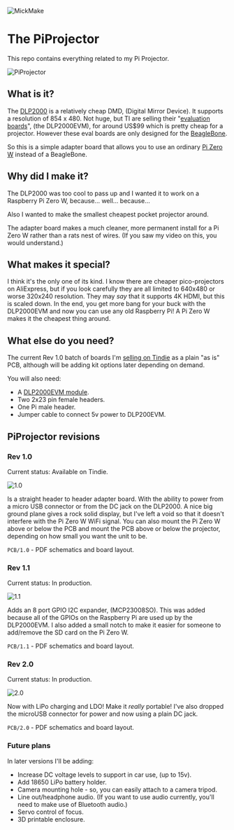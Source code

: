 
![MickMake](https://www.mickmake.com/banner.png)


# The PiProjector
This repo contains everything related to my Pi Projector.

![PiProjector](https://github.com/MickMake/Project-PiProjector/raw/master/PiProjector.jpg)

## What is it?
The [DLP2000](http://www.ti.com/product/DLP2000) is a relatively cheap DMD, (Digital Mirror Device). It supports a resolution of 854 x 480. Not huge, but TI are selling their "[evaluation boards](http://www.ti.com/tool/DLPDLCR2000EVM)", (the DLP2000EVM), for around US$99 which is pretty cheap for a projector. However these eval boards are only designed for the [BeagleBone](http://beagleboard.org/bone).

So this is a simple adapter board that allows you to use an ordinary [Pi Zero W](https://www.raspberrypi.org/products/raspberry-pi-zero-w/) instead of a BeagleBone.


## Why did I make it?
The DLP2000 was too cool to pass up and I wanted it to work on a Raspberry Pi Zero W, because... well... because...

Also I wanted to make the smallest cheapest pocket projector around.

The adapter board makes a much cleaner, more permanent install for a Pi Zero W rather than a rats nest of wires. (If you saw my video on this, you would understand.)


## What makes it special?
I think it's the only one of its kind. I know there are cheaper pico-projectors on AliExpress, but if you look carefully they are all limited to 640x480 or worse 320x240 resolution. They may *say* that it supports 4K HDMI, but this is scaled down.
In the end, you get more bang for your buck with the DLP2000EVM and now you can use any old Raspberry Pi! A Pi Zero W makes it the cheapest thing around.


## What else do you need?
The current Rev 1.0 batch of boards I'm [selling on Tindie](https://www.tindie.com/products/mickmake/pi-projector/) as a plain  "as is" PCB, although will be adding kit options later depending on demand.

You will also need:

* A [DLP2000EVM module](http://www.ti.com/tool/DLPDLCR2000EVM).
* Two 2x23 pin female headers.
* One Pi male header.
* Jumper cable to connect 5v power to DLP200EVM.


## PiProjector revisions

### Rev 1.0

Current status: Available on Tindie.

![1.0](https://github.com/MickMake/Project-PiProjector/raw/master/PCB/1.0/PiProjector-1.0.png)

Is a straight header to header adapter board. With the ability to power from a micro USB connector or from the DC jack on the DLP2000.
A nice big ground plane gives a rock solid display, but I've left a void so that it doesn't interfere with the Pi Zero W WiFi signal.
You can also mount the Pi Zero W above or below the PCB and mount the PCB above or below the projector, depending on how small you want the unit to be.

`PCB/1.0` - PDF schematics and board layout.


### Rev 1.1

Current status: In production.

![1.1](https://github.com/MickMake/Project-PiProjector/raw/master/PCB/1.1/PiProjector-1.1.png)

Adds an 8 port GPIO I2C expander, (MCP23008SO). This was added because all of the GPIOs on the Raspberry Pi are used up by the DLP2000EVM.
I also added a small notch to make it easier for someone to add/remove the SD card on the Pi Zero W.

`PCB/1.1` - PDF schematics and board layout.


### Rev 2.0

Current status: In production.

![2.0](https://github.com/MickMake/Project-PiProjector/raw/master/PCB/2.0/PiProjector-2.0.png)

Now with LiPo charging and LDO! Make it *really* portable! I've also dropped the microUSB connector for power and now using a plain DC jack.

`PCB/2.0` - PDF schematics and board layout.


### Future plans

In later versions I'll be adding:

* Increase DC voltage levels to support in car use, (up to 15v).
* Add 18650 LiPo battery holder.
* Camera mounting hole - so, you can easily attach to a camera tripod.
* Line out/headphone audio. (If you want to use audio currently, you'll need to make use of Bluetooth audio.)
* Servo control of focus.
* 3D printable enclosure.

